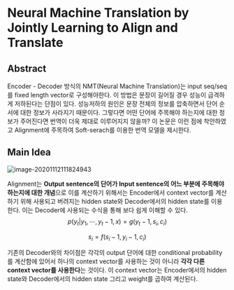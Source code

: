 # Neural Machine Translation by Jointly Learning to Align and Translate



## Abstract

Encoder - Decoder 방식의 NMT(Neural Machine Translation)는 input seq/seq를 fixed length vector로 구성해야한다. 이 방법은 문장이 길어질 경우 성능이 급격하게 저하된다는 단점이 있다. 성능저하의 원인은 문장 전체의 정보를 압축하면서 단어 순서에 대한 정보가 사라지기 때문이다. 그렇다면 어떤 단어에 주목해야 하는지에 대한 정보가 주어진다면 번역이 더욱 제대로 이루어지지 않을까? 이 논문은 이런 점에 착안하였고 Alignment에 주목하여 Soft-serach를 이용한 번역 모델을 제시한다.



## Main Idea

![image-20201112111824943](C:\Users\pc\AppData\Roaming\Typora\typora-user-images\image-20201112111824943.png)

 Alignment는 **Output sentence의 단어가 Input sentence의 어느 부분에 주목해야 하는지에 대한 개념**으로 이를 계산하기 위해서는 Encoder에서 context vector를 계산하기 위해 사용되고 버려지는 hidden state와 Decoder에서의 hidden state를 이용한다. 이는 Decoder에 사용되는 수식을 통해 보다 쉽게 이해할 수 있다.
$$
p(y_t|y_1,⋯,y_t-1,x)=g(y_t-1,s_i,c_i)
$$

$$
s_i=f(s_i−1,y_i−1,c_i)
$$

 기존의 Decoder와의 차이점은 각각의 output 단어에 대한 conditional probability를 계산함에 있어서 하나의 context vector를 사용하는 것이 아니라 **각각 다른 context vector를 사용한다**는 것이다. 이 context vector는 Encoder에서의 hidden state와 Decoder에서의 hidden state 그리고 weight를 곱하여 계산된다.





